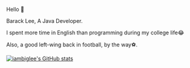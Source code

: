 Hello 🙂

Barack Lee, A Java Developer.

I spent more time in English than programming during my college life😂

Also, a good left-wing back in football, by the way⚽.


[![iambiglee's GitHub stats](https://github-readme-stats.vercel.app/api?username=iambiglee)](https://github.com/anuraghazra/github-readme-stats)

